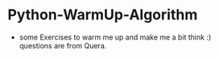 # Python-WarmUp-Algorithm

* some Exercises to warm me up and make me a bit think :)
<br>questions are from Quera.
